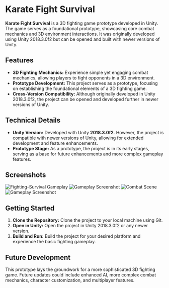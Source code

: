 # Karate Fight Survival

**Karate Fight Survival** is a 3D fighting game prototype developed in Unity. The game serves as a foundational prototype, showcasing core combat mechanics and 3D environment interactions. It was originally developed using Unity 2018.3.0f2 but can be opened and built with newer versions of Unity.

## Features

- **3D Fighting Mechanics:** Experience simple yet engaging combat mechanics, allowing players to fight opponents in a 3D environment.
- **Prototype Development:** This project serves as a prototype, focusing on establishing the foundational elements of a 3D fighting game.
- **Cross-Version Compatibility:** Although originally developed in Unity 2018.3.0f2, the project can be opened and developed further in newer versions of Unity.

## Technical Details

- **Unity Version:** Developed with Unity **2018.3.0f2**. However, the project is compatible with newer versions of Unity, allowing for extended development and feature enhancements.
- **Prototype Stage:** As a prototype, the project is in its early stages, serving as a base for future enhancements and more complex gameplay features.

## Screenshots

![Fighting-Survival Gameplay](https://github.com/user-attachments/assets/97bef97f-dfef-456a-b008-75113820a182)
![Gameplay Screenshot](https://github.com/user-attachments/assets/8afc6f05-4afd-464f-b2dd-9fec531568c7)
![Combat Scene](https://github.com/user-attachments/assets/0837cf79-a0e2-471c-936d-5481b8b47d2c)
![Gameplay Screenshot](https://github.com/user-attachments/assets/12f44561-1fdf-4c92-945a-94561bce6286)

## Getting Started

1. **Clone the Repository:** Clone the project to your local machine using Git.
2. **Open in Unity:** Open the project in Unity 2018.3.0f2 or any newer version.
3. **Build and Run:** Build the project for your desired platform and experience the basic fighting gameplay.

## Future Development

This prototype lays the groundwork for a more sophisticated 3D fighting game. Future updates could include enhanced AI, more complex combat mechanics, character customization, and multiplayer features.
